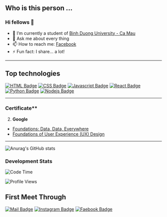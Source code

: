 
## **Who is this person ...**
### Hi fellows 👋

- 🔭 I’m currently a student of [Binh Duong University - Ca Mau]
- 💬 Ask me about every thing
- 📫 How to reach me: [Facebook]
- ⚡ Fun fact: I share... a lot!

---
## **Top technologies**

[![HTML Badge](https://img.shields.io/badge/-HTML-E34F26?style=for-the-badge&labelColor=black&logo=html5&logoColor=E34F26)](#)
[![CSS Badge](https://img.shields.io/badge/-CSS-1572b6?style=for-the-badge&labelColor=black&logo=css3&logoColor=1572b6)](#) 
[![Javascript Badge](https://img.shields.io/badge/-Javascript-F0DB4F?style=for-the-badge&labelColor=black&logo=javascript&logoColor=F0DB4F)](#) 
[![React Badge](https://img.shields.io/badge/-React-61DBFB?style=for-the-badge&labelColor=black&logo=react&logoColor=61DBFB)](#) 
[![Python Badge](https://img.shields.io/badge/-Python-3776AB?style=for-the-badge&labelColor=black&logo=python&logoColor=white)](#)
[![Nodejs Badge](https://img.shields.io/badge/-Nodejs-3C873A?style=for-the-badge&labelColor=black&logo=node.js&logoColor=3C873A)](#) 

---

### Certificate**

2. **Google**
- [Foundations: Data, Data, Everywhere](https://www.coursera.org/account/accomplishments/verify/FCDWGBZ67XPW)
- [Foundations of User Experience (UX) Design](https://www.coursera.org/account/accomplishments/verify/Z8G3K5NSJ2GC)

---
![Anurag's GitHub stats](https://github-readme-stats.vercel.app/api?username=PhungNgocTrungKien&show_icons=true&theme=transparent&hide=contribs&count_private=true)

### Development Stats
<!--START_SECTION:waka-->
![Code Time](http://img.shields.io/badge/Code%20Time-3%2C801%20hrs%204%20mins-blue)

![Profile Views](http://img.shields.io/badge/Profile%20Views-10-blue)

## **First Meet Through**
[![Mail Badge](https://img.shields.io/badge/-PhungNgocTrungKien-c0392b?style=flat&labelColor=c0392b&logo=gmail&logoColor=white)](mailto:phungngoctrungkien.dev@gmail.com) [![Instagram Badge](https://img.shields.io/badge/-@_aww.kwai_02-e84393?style=flat&labelColor=e84393&logo=instagram&logoColor=white)](https://instagram.com/_aww.kwai_02)  [![Faebook Badge](https://img.shields.io/badge/-PhungNgocTrungKien-blue?style=flat&labelColor=blue&logo=facebook&logoColor=white)](facebook.com/profile.php?id=100089439924551)

[Binh Duong University - Ca Mau]: https://camau.bdu.edu.vn/
[Facebook]: https://www.facebook.com/profile.php?id=100089439924551
